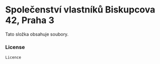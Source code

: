 # Společenství vlastníků Biskupcova 42, Praha 3

Tato složka obsahuje soubory.

### License

```
Licence
```
